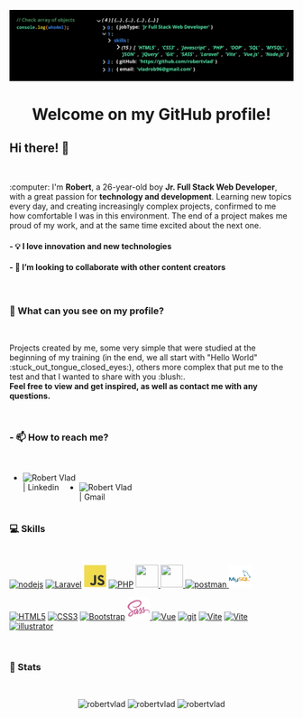 <p align="center">
	<img src="./img/copertina_linkedin.png">
</p>

<h1 align="center">Welcome on my GitHub profile!</h1>

<h2>Hi there! 👋</h2>

<br/>

<p>:computer: I'm <strong>Robert</strong>, a 26-year-old boy <strong>Jr. Full Stack Web Developer</strong>, with a great passion for <strong>technology and development</strong>. Learning new topics every day, and creating increasingly complex projects, confirmed to me how comfortable I was in this environment. The end of a project makes me proud of my work, and at the same time excited about the next one.</p>

<h4>- 💡 I love innovation and new technologies</h4>
<h4>- 🤝 I’m looking to collaborate with other content creators</h4>

<br />

<h3>🔭 What can you see on my profile?</h3>

<br/>

<p>Projects created by me, some very simple that were studied at the beginning of my training (in the end, we all start with "Hello World" :stuck_out_tongue_closed_eyes:), others more complex that put me to the test and that I wanted to share with you :blush:. 
<br />
<strong>Feel free to view and get inspired, as well as contact me with any questions.</strong></p>

<br/>

<h3>- 📫 How to reach me?</h3>

<br/>

- [<img align="left" alt="Robert Vlad | Linkedin" width="100px" src="https://img.shields.io/badge/LinkedIn-0077B5?style=for-the-badge&logo=linkedin&logoColor=white" />][linkedin]
- [<img align="left" alt="Robert Vlad | Gmail" width="100px" src="https://img.shields.io/badge/Gmail-D14836?style=for-the-badge&logo=gmail&logoColor=white" />][gmail]	

[linkedin]: https://www.linkedin.com/in/vlad-robert/
[gmail]: https://mail.google.com/mail/?view=cm&source=mailto&to=vladrob96@gmail.com

<br/>

<h3>💻 Skills</h3>

<br/>

<a href="https://nodejs.org" > <img src="https://www.vectorlogo.zone/logos/nodejs/nodejs-icon.svg" alt="nodejs" width="40" height="40"/></a>
<a href="https://laravel.com/" target="_blank" rel="noreferrer"><img src="https://raw.githubusercontent.com/danielcranney/readme-generator/main/public/icons/skills/laravel-colored.svg" width="40" height="40" alt="Laravel" /></a>
<a href="https://developer.mozilla.org/en-US/docs/Web/JavaScript" > <img src="https://raw.githubusercontent.com/devicons/devicon/master/icons/javascript/javascript-original.svg" alt="javascript" width="40" height="40"/></a>
<a href="https://www.php.net/" target="_blank" rel="noreferrer"><img src="https://raw.githubusercontent.com/danielcranney/readme-generator/main/public/icons/skills/php-colored.svg" width="40" height="40" alt="PHP" /></a>
<a href="https://code.visualstudio.com/" > <img src="https://www.vectorlogo.zone/logos/atom_io/atom_io-icon.svg" width="40" height="40"/> </a> 
<a href="https://code.visualstudio.com/" > <img src="https://i.ibb.co/vBw3R3Q/Visual-Studio-Code.png" width="40" height="40"/> </a> 
<a href="https://postman.com" > <img src="https://www.vectorlogo.zone/logos/getpostman/getpostman-icon.svg" alt="postman" width="40" height="40"/> </a> 
<a href="https://www.mysql.com/" target="_blank" rel="noreferrer"> <img src="https://raw.githubusercontent.com/devicons/devicon/master/icons/mysql/mysql-original-wordmark.svg" alt="mysql" width="40" height="40"/> </a></p>
<a href="https://developer.mozilla.org/en-US/docs/Glossary/HTML5" target="_blank" rel="noreferrer"><img src="https://raw.githubusercontent.com/danielcranney/readme-generator/main/public/icons/skills/html5-colored.svg" width="40" height="40" alt="HTML5" /></a>
<a href="https://www.w3.org/TR/CSS/#css" target="_blank" rel="noreferrer"><img src="https://raw.githubusercontent.com/danielcranney/readme-generator/main/public/icons/skills/css3-colored.svg" width="40" height="40" alt="CSS3" /></a>
<a href="https://getbootstrap.com/" target="_blank" rel="noreferrer"><img src="https://raw.githubusercontent.com/danielcranney/readme-generator/main/public/icons/skills/bootstrap-colored.svg" width="40" height="40" alt="Bootstrap" /></a>
<a href="https://sass-lang.com" > <img src="https://raw.githubusercontent.com/devicons/devicon/master/icons/sass/sass-original.svg" alt="sass" width="40" height="40"/> </a>
<a href="https://vuejs.org/" target="_blank" rel="noreferrer"><img src="https://raw.githubusercontent.com/danielcranney/readme-generator/main/public/icons/skills/vuejs-colored.svg" width="40" height="40" alt="Vue" /></a>
<a href="https://git-scm.com/" > <img src="https://www.vectorlogo.zone/logos/git-scm/git-scm-icon.svg" alt="git" width="40" height="40"/></a>
<a href="https://vitejs.dev/" target="_blank" rel="noreferrer"><img src="https://raw.githubusercontent.com/danielcranney/readme-generator/main/public/icons/skills/vite-colored.svg" width="40" height="40" alt="Vite" /></a>
<a href="https://www.phpmyadmin.net/" target="_blank" rel="noreferrer"><img src="https://www.vectorlogo.zone/logos/phpmyadmin/phpmyadmin-ar21.svg" width="40" height="40" alt="Vite" /></a>
<a href="https://www.canva.com/" target="_blank" rel="noreferrer"> <img src="https://www.vectorlogo.zone/logos/canva/canva-icon.svg" alt="illustrator" width="40" height="40"/> </a>

<br/>

<h3>📝 Stats</h3>

<br/>

<p align="center">
    <img src="https://github-readme-stats.vercel.app/api/top-langs?username=robertvlad&show_icons=true&locale=en&layout=compact" width="270" alt="robertvlad" />
    <img src="https://github-readme-stats.vercel.app/api?username=robertvlad&show_icons=true&locale=en" width="380" alt="robertvlad" />
    <img src="https://github-readme-streak-stats.herokuapp.com/?user=robertvlad&" width="370" alt="robertvlad"/>
</p>

<!--
**robertvlad/robertvlad** is a ✨ _special_ ✨ repository because its `README.md` (this file) appears on your GitHub profile.

Here are some ideas to get you started:

- 🔭 I’m currently working on ...
- 🌱 I’m currently learning ...
- 👯 I’m looking to collaborate on ...
- 🤔 I’m looking for help with ...
- 💬 Ask me about ...
- 📫 How to reach me: ...
- 😄 Pronouns: ...
- ⚡ Fun fact: ...
-->
